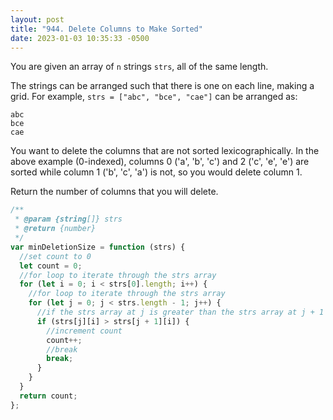 ```yaml
---
layout: post
title: "944. Delete Columns to Make Sorted"
date: 2023-01-03 10:35:33 -0500
---
```


You are given an array of `n` strings `strs`, all of the same length.

The strings can be arranged such that there is one on each line, making a grid. For example, `strs = ["abc", "bce", "cae"]` can be arranged as:

```
abc
bce
cae
```

You want to delete the columns that are not sorted lexicographically. In the above example (0-indexed), columns 0 ('a', 'b', 'c') and 2 ('c', 'e', 'e') are sorted while column 1 ('b', 'c', 'a') is not, so you would delete column 1.

Return the number of columns that you will delete.

```javascript
/**
 * @param {string[]} strs
 * @return {number}
 */
var minDeletionSize = function (strs) {
  //set count to 0
  let count = 0;
  //for loop to iterate through the strs array
  for (let i = 0; i < strs[0].length; i++) {
    //for loop to iterate through the strs array
    for (let j = 0; j < strs.length - 1; j++) {
      //if the strs array at j is greater than the strs array at j + 1
      if (strs[j][i] > strs[j + 1][i]) {
        //increment count
        count++;
        //break
        break;
      }
    }
  }
  return count;
};
```
